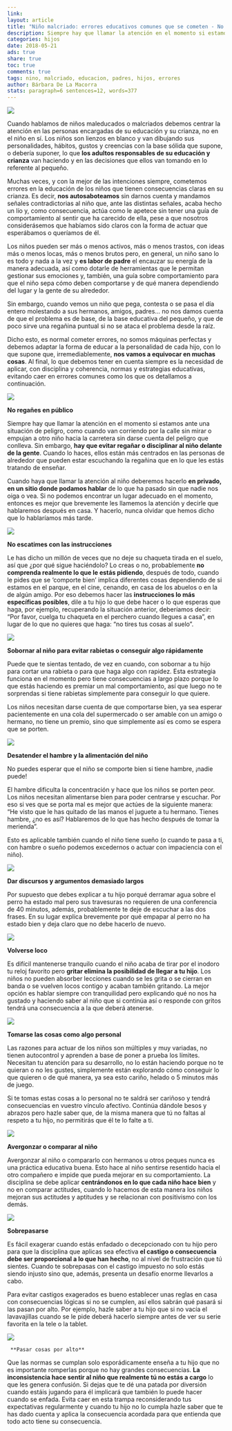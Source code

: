 ```yaml
---
link: 
layout: article
title: "Niño malcriado: errores educativos comunes que se cometen - No regañes en público" 
description: Siempre hay que llamar la atención en el momento si estamos ante una situación de peligro, como cuando van corriendo por la calle sin mirar o empujan a otro n...
categories: hijos
date: 2018-05-21
ads: true
share: true
toc: true
comments: true
tags: nino, malcriado, educacion, padres, hijos, errores
author: Bárbara De La Macorra
stats: paragraph=6 sentences=12, words=377
---
```

![](http://familiasana.info/images/hijos/nino-travieso-c_0.jpg)

Cuando hablamos de niños maleducados o malcriados debemos centrar la atención en las personas encargadas de su educación y su crianza, no en el niño en sí. Los niños son lienzos en blanco y van dibujando sus personalidades, hábitos, gustos y creencias con la base sólida que supone, o debería suponer, lo que **los adultos responsables de su educación y crianza** van haciendo y en las decisiones que ellos van tomando en lo referente al pequeño.

Muchas veces, y con la mejor de las intenciones siempre, cometemos errores en la educación de los niños que tienen consecuencias claras en su crianza. Es decir, **nos autosaboteamos** sin darnos cuenta y mandamos señales contradictorias al niño que, ante las distintas señales, acaba hecho un lío y, como consecuencia, actúa como le apetece sin tener una guía de comportamiento al sentir que ha carecido de ella, pese a que nosotros considerásemos que habíamos sido claros con la forma de actuar que esperábamos o queríamos de él.

Los niños pueden ser más o menos activos, más o menos trastos, con ideas más o menos locas, más o menos brutos pero, en general, un niño sano lo es todo y nada a la vez y **es labor de padre** el encauzar su energía de la manera adecuada, así como dotarle de herramientas que le permitan gestionar sus emociones y, también, una guía sobre comportamiento para que el niño sepa cómo deben comportarse y de qué manera dependiendo del lugar y la gente de su alrededor.

Sin embargo, cuando vemos un niño que pega, contesta o se pasa el día entero molestando a sus hermanos, amigos, padres... no nos damos cuenta de que el problema es de base, de la base educativa del pequeño, y que de poco sirve una regañina puntual si no se ataca el problema desde la raíz.

Dicho esto, es normal cometer errores, no somos máquinas perfectas y debemos adaptar la forma de educar a la personalidad de cada hijo, con lo que supone que, irremediablemente, **nos vamos a equivocar en muchas cosas**. Al final, lo que debemos tener en cuenta siempre es la necesidad de aplicar, con disciplina y coherencia, normas y estrategias educativas, evitando caer en errores comunes como los que os detallamos a continuación.

![](http://familiasana.info/images/hijos/nino-madre-reganina-c.jpg)

 **No regañes en público**

Siempre hay que llamar la atención en el momento si estamos ante una situación de peligro, como cuando van corriendo por la calle sin mirar o empujan a otro niño hacia la carretera sin darse cuenta del peligro que conlleva. Sin embargo, **hay que evitar regañar o disciplinar al niño delante de la gente**. Cuando lo haces, ellos están más centrados en las personas de alrededor que pueden estar escuchando la regañina que en lo que les estás tratando de enseñar.

Cuando haya que llamar la atención al niño deberemos hacerlo **en privado, en un sitio donde podamos hablar** de lo que ha pasado sin que nadie nos oiga o vea. Si no podemos encontrar un lugar adecuado en el momento, entonces es mejor que brevemente les llamemos la atención y decirle que hablaremos después en casa. Y hacerlo, nunca olvidar que hemos dicho que lo hablaríamos más tarde.

![](http://familiasana.info/images/hijos/nina-ropa-armario-c.jpg)

 **No escatimes con las instrucciones**

Le has dicho un millón de veces que no deje su chaqueta tirada en el suelo, así que ¿por qué sigue haciéndolo? Lo creas o no, probablemente **no comprenda realmente lo que le estás pidiendo**, después de todo, cuando le pides que se ‘comporte bien’ implica diferentes cosas dependiendo de si estamos en el parque, en el cine, cenando, en casa de los abuelos o en la de algún amigo. Por eso debemos hacer las **instrucciones lo más específicas posibles**, dile a tu hijo lo que debe hacer o lo que esperas que haga, por ejemplo, recuperando la situación anterior, deberíamos decir: “Por favor, cuelga tu chaqueta en el perchero cuando llegues a casa”, en lugar de lo que no quieres que haga: “no tires tus cosas al suelo”.

![](http://familiasana.info/images/hijos/soborno-piruleta.jpg)

 **Sobornar al niño para evitar rabietas o conseguir algo rápidamente**

Puede que te sientas tentado, de vez en cuando, con sobornar a tu hijo para cortar una rabieta o para que haga algo con rapidez. Esta estrategia funciona en el momento pero tiene consecuencias a largo plazo porque lo que estás haciendo es premiar un mal comportamiento, así que luego no te sorprendas si tiene rabietas simplemente para conseguir lo que quiere.

Los niños necesitan darse cuenta de que comportarse bien, ya sea esperar pacientemente en una cola del supermercado o ser amable con un amigo o hermano, no tiene un premio, sino que simplemente así es como se espera que se porten.

![](http://familiasana.info/images/hijos/nina-comiendo-naranja.jpg)

 **Desatender el hambre y la alimentación del niño**

No puedes esperar que el niño se comporte bien si tiene hambre, ¡nadie puede!

El hambre dificulta la concentración y hace que los niños se porten peor. Los niños necesitan alimentarse bien para poder centrarse y escuchar. Por eso si ves que se porta mal es mejor que actúes de la siguiente manera: “He visto que le has quitado de las manos el juguete a tu hermano. Tienes hambre, ¿no es así? Hablaremos de lo que has hecho después de tomar la merienda”.

Esto es aplicable también cuando el niño tiene sueño (o cuando te pasa a ti, con hambre o sueño podemos excedernos o actuar con impaciencia con el niño).

![](http://familiasana.info/images/hijos/nina-aburrida-sofa-c.jpg)

 **Dar discursos y argumentos demasiado largos**

Por supuesto que debes explicar a tu hijo porqué derramar agua sobre el perro ha estado mal pero sus travesuras no requieren de una conferencia de 40 minutos, además, probablemente te deje de escuchar a las dos frases. En su lugar explica brevemente por qué empapar al perro no ha estado bien y deja claro que no debe hacerlo de nuevo.

![](http://familiasana.info/images/hijos/nino-madre-gritando.jpg)

 **Volverse loco**

Es difícil mantenerse tranquilo cuando el niño acaba de tirar por el inodoro tu reloj favorito pero **gritar elimina la posibilidad de llegar a tu hijo**. Los niños no pueden absorber lecciones cuando se les grita o se cierran en banda o se vuelven locos contigo y acaban también gritando. La mejor opción es hablar siempre con tranquilidad pero explicando qué no nos ha gustado y haciendo saber al niño que si continúa así o responde con gritos tendrá una consecuencia a la que deberá atenerse.

![](http://familiasana.info/images/hijos/nino-pesadop.jpg)

 **Tomarse las cosas como algo personal**

Las razones para actuar de los niños son múltiples y muy variadas, no tienen autocontrol y aprenden a base de poner a prueba los límites. Necesitan tu atención para su desarrollo, no lo están haciendo porque no te quieran o no les gustes, simplemente están explorando cómo conseguir lo que quieren o de qué manera, ya sea esto cariño, helado o 5 minutos más de juego.

Si te tomas estas cosas a lo personal no te saldrá ser cariñoso y tendrá consecuencias en vuestro vínculo afectivo. Continúa dándole besos y abrazos pero hazle saber que, de la misma manera que tú no faltas al respeto a tu hijo, no permitirás que él te lo falte a ti.

![](http://familiasana.info/images/hijos/nino-bueno-nino-malo-c.jpg)

 **Avergonzar o comparar al niño**

Avergonzar al niño o compararlo con hermanos u otros peques nunca es una práctica educativa buena. Esto hace al niño sentirse resentido hacia el otro compañero e impide que pueda mejorar en su comportamiento. La disciplina se debe aplicar **centrándonos en lo que cada niño hace bien** y no en comparar actitudes, cuando lo hacemos de esta manera los niños mejoran sus actitudes y aptitudes y se relacionan con positivismo con los demás.

![](http://familiasana.info/images/hijos/madre-reganando-c.jpg)

 **Sobrepasarse**

Es fácil exagerar cuando estás enfadado o decepcionado con tu hijo pero para que la disciplina que aplicas sea efectiva **el castigo o consecuencia debe ser proporcional a lo que han hecho**, no al nivel de frustración que tú sientes. Cuando te sobrepasas con el castigo impuesto no solo estás siendo injusto sino que, además, presenta un desafío enorme llevarlos a cabo.

Para evitar castigos exagerados es bueno establecer unas reglas en casa con consecuencias lógicas si no se cumplen, así ellos sabrán qué pasará si las pasan por alto. Por ejemplo, hazle saber a tu hijo que si no vacía el lavavajillas cuando se le pide deberá hacerlo siempre antes de ver su serie favorita en la tele o la tablet.

![](http://familiasana.info/images/hijos/nino-travieso-c_0.jpg)

     **Pasar cosas por alto**

Que las normas se cumplan solo esporádicamente enseña a tu hijo que no es importante romperlas porque no hay grandes consecuencias. **La inconsistencia hace sentir al niño que realmente tú no estás a cargo** lo que les genera confusión. Si dejas que te dé una patada por diversión cuando estáis jugando para él implicará que también lo puede hacer cuando se enfada. Evita caer en esta trampa reconsiderando tus expectativas regularmente y cuando tu hijo no lo cumpla hazle saber que te has dado cuenta y aplica la consecuencia acordada para que entienda que todo acto tiene su consecuencia.


